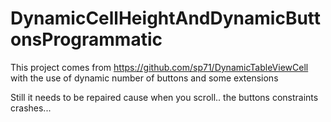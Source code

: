 # DynamicCellHeightAndDynamicButtonsProgrammatic
This project comes from https://github.com/sp71/DynamicTableViewCell with the use of dynamic number of buttons and some extensions

Still it needs to be repaired cause when you scroll.. the buttons constraints crashes...
